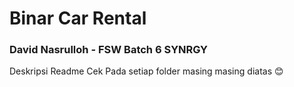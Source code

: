 # Binar Car Rental
### David Nasrulloh - FSW Batch 6 SYNRGY

Deskripsi Readme Cek Pada setiap folder masing masing diatas 😊

